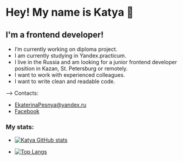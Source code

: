# Hey! My name is Katya 👋

## I'm a frontend developer!

- I’m currently working on diploma project.
- I am currently studying in Yandex.practicum.
- I live in the Russia and am looking for a junior frontend developer position in Kazan, St. Petersburg or remotely.
- I want to work with experienced colleagues.
- I want to write clean and readable code.

-->
Contacts:
- EkaterinaPesnya@yandex.ru
- [Facebook](https://www.facebook.com/profile.php?id=100072465814654)


### My stats:
* [![Katya GitHub stats](https://github-readme-stats.vercel.app/api?username=KatyaPesnya)](https://github.com/KatyaPesnya/github-readme-stats)

* [![Top Langs](https://github-readme-stats.vercel.app/api/top-langs/?username=KatyaPesnya)](https://github.com/KatyaPesnya/github-readme-stats)
